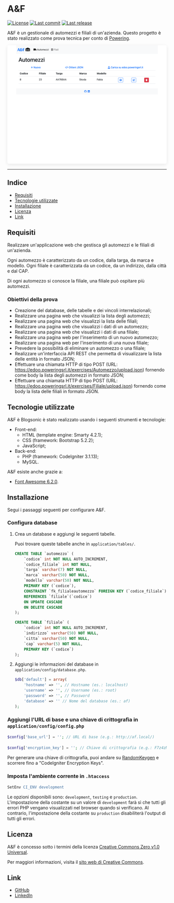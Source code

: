 # A&F

<p>
    <a href="https://github.com/antogno/af/blob/master/LICENSE"><img src="https://img.shields.io/github/license/antogno/af" alt="License"></a>
    <a href="https://github.com/antogno/af/commits"><img src="https://img.shields.io/github/last-commit/antogno/af" alt="Last commit"></a>
    <a href="https://github.com/antogno/af/releases/latest"><img src="https://img.shields.io/github/v/tag/antogno/af?label=last%20release" alt="Last release"></a>
</p>

A&F è un gestionale di automezzi e filiali di un'azienda. Questo progetto è stato realizzato come prova tecnica per conto di [Powering][1].

<p align="center">
    <img alt="A&F screenshot" src="https://raw.githubusercontent.com/antogno/af/master/assets/images/screenshot.png" style="border-radius: 5px; box-shadow: rgba(0, 0, 0, 0.09) 0 3px 12px;">
</p>

---

## Indice

-   [Requisiti](#requisiti)
-   [Tecnologie utilizzate](#tecnologie-utilizzate)
-   [Installazione](#installazione)
-   [Licenza](#licenza)
-   [Link](#link)

## Requisiti

Realizzare un'applicazione web che gestisca gli automezzi e le filiali di un'azienda.

Ogni automezzo è caratterizzato da un codice, dalla targa, da marca e modello. Ogni filiale è caratterizzata da un codice, da un indirizzo, dalla città e dal CAP.

Di ogni automezzo si conosce la filiale, una filiale può ospitare più automezzi.

### Obiettivi della prova

-   Creazione del database, delle tabelle e dei vincoli interrelazionali;
-   Realizzare una pagina web che visualizzi la lista degli automezzi;
-   Realizzare una pagina web che visualizzi la lista delle filiali;
-   Realizzare una pagina web che visualizzi i dati di un automezzo;
-   Realizzare una pagina web che visualizzi i dati di una filiale;
-   Realizzare una pagina web per l'inserimento di un nuovo automezzo;
-   Realizzare una pagina web per l'inserimento di una nuova filiale;
-   Prevedere la possibilità di eliminare un automezzo o una filiale;
-   Realizzare un'interfaccia API REST che permetta di visualizzare la lista delle entità in formato JSON;
-   Effettuare una chiamata HTTP di tipo POST (URL: https://edoo.poweringsrl.it/exercises/Automezzo/upload.json) fornendo come body la lista
    degli automezzi in formato JSON;
-   Effettuare una chiamata HTTP di tipo POST (URL: https://edoo.poweringsrl.it/exercises/Filiale/upload.json) fornendo come body la lista delle filiali in formato JSON.

## Tecnologie utilizzate

A&F è Blogsonic è stato realizzato usando i seguenti strumenti e tecnologie:

-   Front-end:
    -   HTML (template engine: Smarty 4.2.1);
    -   CSS (framework: Bootstrap 5.2.2);
    -   JavaScript;
-   Back-end:
    -   PHP (framework: CodeIgniter 3.1.13);
    -   MySQL.

A&F esiste anche grazie a:

-   [Font Awesome 6.2.0][2].

## Installazione

Segui i passaggi seguenti per configurare A&F.

### Configura database

1. Crea un database e aggiungi le seguenti tabelle.

    Puoi trovare queste tabelle anche in `application/tables/`.

    ```sql
    CREATE TABLE `automezzo` (
        `codice` int NOT NULL AUTO_INCREMENT,
        `codice_filiale` int NOT NULL,
        `targa` varchar(7) NOT NULL,
        `marca` varchar(50) NOT NULL,
        `modello` varchar(50) NOT NULL,
        PRIMARY KEY (`codice`),
        CONSTRAINT `fk_filialeautomezzo` FOREIGN KEY (`codice_filiale`)
        REFERENCES `filiale`(`codice`)
        ON UPDATE CASCADE
        ON DELETE CASCADE
    );
    ```

    ```sql
    CREATE TABLE `filiale` (
        `codice` int NOT NULL AUTO_INCREMENT,
        `indirizzo` varchar(50) NOT NULL,
        `citta` varchar(50) NOT NULL,
        `cap` varchar(5) NOT NULL,
        PRIMARY KEY (`codice`)
    );
    ```

2. Aggiungi le informazioni del database in `application/config/database.php`.

    ```php
    $db['default'] = array(
        'hostname' => '', // Hostname (es.: localhost)
        'username' => '', // Username (es.: root)
        'password' => '', // Password
        'database' => '' // Nome del database (es.: af)
    );
    ```

### Aggiungi l'URL di base e una chiave di crittografia in `application/config/config.php`

```php
$config['base_url'] = ''; // URL di base (e.g.: http://af.local/)

$config['encryption_key'] = ''; // Chiave di crittografia (e.g.: F7z4zM0L3ua6e9rdZgy0StgIYA8xIFai)
```

Per generare una chiave di crittografia, puoi andare su [RandomKeygen][3] e scorrere fino a "CodeIgniter Encryption Keys".

### Imposta l'ambiente corrente in `.htaccess`

```apache
SetEnv CI_ENV development
```

Le opzioni disponibili sono: `development`, `testing` e `production`. L'impostazione della costante su un valore di `development` farà sì che tutti gli errori PHP vengano visualizzati nel browser quando si verificano. Al contrario, l'impostazione della costante su `production` disabiliterà l'output di tutti gli errori.

## Licenza

A&F è concesso sotto i termini della licenza [Creative Commons Zero v1.0 Universal][4].

Per maggiori informazioni, visita il [sito web di Creative Commons][5].

## Link

-   [GitHub][6]
-   [LinkedIn][7]

[1]: https://www.poweringsrl.it/ 'Powering'
[2]: https://fontawesome.com/ 'Font Awesome'
[3]: https://randomkeygen.com/ 'RandomKeygen'
[4]: https://github.com/antogno/af/blob/master/LICENSE 'License'
[5]: https://creativecommons.org/publicdomain/zero/1.0/ 'Creative Commons'
[6]: https://github.com/antogno/blogsonic 'A&F - GitHub'
[7]: https://www.linkedin.com/in/antonio-granaldi/ 'Antonio Granaldi - Linkedin'
